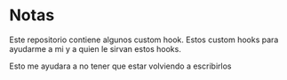 # Notas
Este repositorio contiene algunos custom hook.
Estos custom hooks para ayudarme a mi y a quien le sirvan estos hooks.

Esto me ayudara a no tener que estar volviendo a escribirlos
